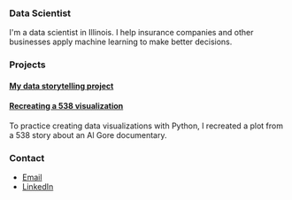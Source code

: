 ### Data Scientist

I'm a data scientist in Illinois. I help insurance companies and other businesses apply machine learning to make better decisions.

### Projects

#### [My data storytelling project](project1)

#### [Recreating a 538 visualization](https://colab.research.google.com/drive/1nZD17iA0YCTp07EOgFtmeNCYhTZfwW2V)

To practice creating data visualizations with Python, I recreated a plot from a 538 story about an Al Gore documentary.

### Contact
- [Email](mailto:rrherr@gmail.com)
- [LinkedIn](https://www.linkedin.com/in/ryan-herr-b5a8a77/)
